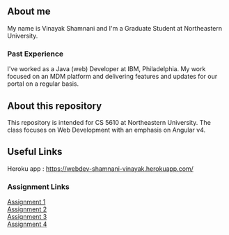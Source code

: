 ## About me

My name is Vinayak Shamnani and I'm a Graduate Student at Northeastern University.

### Past Experience

I've worked as a Java (web) Developer at IBM, Philadelphia. My work focused on an MDM platform and delivering features and updates for our portal on a regular basis.

## About this repository

This repository is intended for CS 5610 at Northeastern University. The class focuses on Web Development with an emphasis on Angular v4.

## Useful Links

Heroku app : https://webdev-shamnani-vinayak.herokuapp.com/

### Assignment Links
[Assignment 1](https://github.com/vinayakshamnani/webdev-shamnani-vinayak/tree/assignment1)  
[Assignment 2](https://github.com/vinayakshamnani/webdev-shamnani-vinayak/tree/assignment2)  
[Assignment 3](https://github.com/vinayakshamnani/webdev-shamnani-vinayak/tree/assignment3)  
[Assignment 4](https://github.com/vinayakshamnani/webdev-shamnani-vinayak/tree/assignment4)
